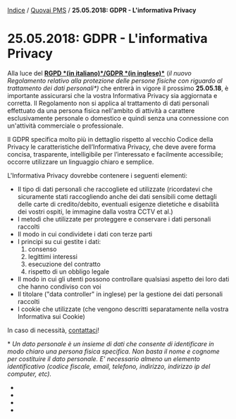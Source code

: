 [Indice](index.md) / [Quovai PMS](quovai-pms-it.md) / **25.05.2018: GDPR - L'informativa Privacy**

# 25.05.2018: GDPR - L'informativa Privacy

Alla luce del [**RGPD \*(in italiano)\*/GDPR \*(in inglese)\***](http://eur-lex.europa.eu/legal-content/IT/TXT/HTML/?uri=CELEX:32016R0679) (*il nuovo Regolamento relativo alla protezione delle persone fisiche con riguardo al trattamento dei dati personali\*)* che entrerà in vigore il prossimo **25.05.18**, è importante assicurarsi che la vostra Informativa Privacy sia aggiornata e corretta. Il Regolamento non si applica al trattamento di dati personali effettuato da una persona fisica nell'ambito di attività a carattere esclusivamente personale o domestico e quindi senza una connessione con un'attività commerciale o professionale.

Il GDPR specifica molto più in dettaglio rispetto al vecchio Codice della Privacy le caratteristiche dell’Informativa Privacy, che deve avere forma concisa, trasparente, intelligibile per l’interessato e facilmente accessibile; occorre utilizzare un linguaggio chiaro e semplice.

L'Informativa Privacy dovrebbe contenere i seguenti elementi:

- Il tipo di dati personali che raccogliete ed utilizzate (ricordatevi che sicuramente stati raccogliendo anche dei dati sensibili come dettagli delle carte di credito/debito, eventuali esigenze dietetiche e disabilità dei vostri ospiti, le immagine dalla vostra CCTV et al.)
- I metodi che utilizzate per proteggere e conservare i dati personali raccolti
- Il modo in cui condividete i dati con terze parti
- I principi su cui gestite i dati:
  1. consenso
  2. legittimi interessi
  3. esecuzione del contratto
  4. rispetto di un obbligo legale
- Il modo in cui gli utenti possono controllare qualsiasi aspetto dei loro dati che hanno condiviso con voi
- Il titolare ("data controller" in inglese) per la gestione dei dati personali raccolti
- I cookie che utilizzate (che vengono descritti separatamente nella vostra Informativa sui Cookie)

In caso di necessità, [contattaci](https://quovai.zendesk.com/hc/it/articles/hello@quovai.com)!

\* *Un dato personale è un insieme di dati che consente di identificare in modo chiaro una persona fisica specifica. Non basta il nome e cognome per costituire il dato personale. E' necessario almeno un elemento identificativo (codice fiscale, email, telefono, indirizzo, indirizzo ip del computer, etc).*

- 
-  

- 
-  